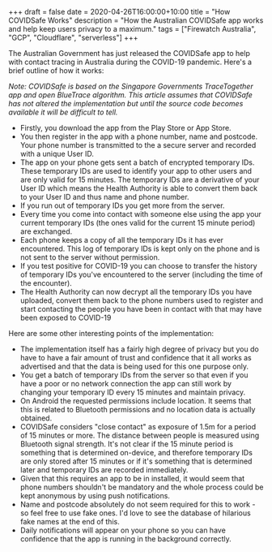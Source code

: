 +++
draft = false
date = 2020-04-26T16:00:00+10:00
title = "How COVIDSafe Works"
description = "How the Australian COVIDSafe app works and help keep users privacy to a maximum."
tags = ["Firewatch Australia", "GCP", "Cloudflare", "serverless"]
+++

The Australian Government has just released the COVIDSafe app to help with contact tracing in
Australia during the COVID-19 pandemic. Here's a brief outline of how it works:

*Note: COVIDSafe is based on the Singapore Governments TraceTogether app and open BlueTrace
algorithm. This article assumes that COVIDSafe has not altered the implementation but until the source code becomes available it will be difficult to tell.*

- Firstly, you download the app from the Play Store or App Store.
- You then register in the app with a phone number, name and postcode. Your phone number is transmitted to the a secure server and recorded with a unique User ID.
- The app on your phone gets sent a batch of encrypted temporary IDs. These temporary IDs are used to identify
  your app to other users and are only valid for 15 minutes. The temporary IDs are a derivative of
  your User ID which means the Health Authority is able to convert them back to your User ID and thus
  name and phone number.
- If you run out of temporary IDs you get more from the server.
- Every time you come into contact with someone else using the app your current temporary IDs (the
  ones valid for the current 15 minute period) are exchanged.
- Each phone keeps a copy of all the temporary IDs it has ever encountered. This log of temporary
  IDs is kept only on the phone and is not sent to the server without permission.
- If you test positive for COVID-19 you can choose to transfer the history of temporary IDs you've
  encountered to the server (including the time of the encounter).
- The Health Authority can now decrypt all the temporary IDs you have uploaded, convert them back to
  the phone numbers used to register and start contacting the people you have been in contact with
  that may have been exposed to COVID-19

Here are some other interesting points of the implementation:

- The implementation itself has a fairly high degree of privacy but you do have to have a fair
  amount of trust and confidence that it all works as advertised and that the data is being used for
  this one purpose only.
- You get a batch of temporary IDs from the server so that even if you have a poor or no network
  connection the app can still work by changing your temporary ID every 15 minutes and maintain
  privacy.
- On Android the requested permissions include location. It seems that this is related to Bluetooth
  permissions and no location data is actually obtained.
- COVIDSafe considers "close contact" as exposure of 1.5m for a period of 15 minutes or more. The
  distance between people is measured using Bluetooth signal strength. It's not clear if the 15
  minute period is something that is determined on-device, and therefore temporary IDs are only
  stored after 15 minutes or if it's something that is determined later and temporary IDs are
  recorded immediately.
- Given that this requires an app to be in installed, it would seem that phone numbers shouldn't be
  mandatory and the whole process could be kept anonymous by using push notifications.
- Name and postcode absolutely do not seem required for this to work - so feel free to use fake
  ones. I'd love to see the database of hilarious fake names at the end of this.
- Daily notifications will appear on your phone so you can have confidence that the app is running
  in the background correctly.


